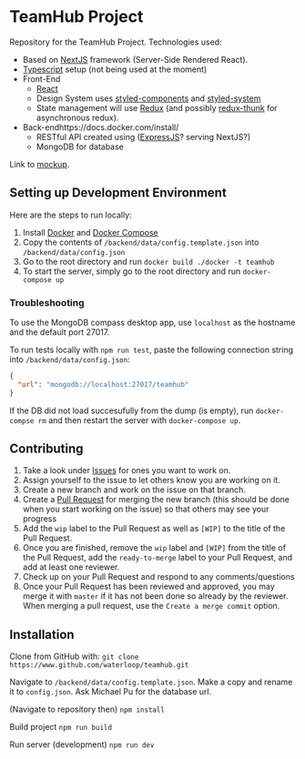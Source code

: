 # TeamHub Project

Repository for the TeamHub Project. Technologies used: 
* Based on [NextJS](https://nextjs.org) framework (Server-Side Rendered React).
* [Typescript](www.typescriptlang.org) setup (not being used at the moment)
* Front-End
    * [React](https://reactjs.org)
    * Design System uses [styled-components](https://www.styled-components.com) and [styled-system](https://styled-system.com)
    * State management will use [Redux](https://redux.js.org) (and possibly [redux-thunk](https://github.com/reduxjs/redux-thunk) for asynchronous redux).
* Back-endhttps://docs.docker.com/install/
    * RESTful API created using ([ExpressJS](https://expressjs.com)? serving NextJS?)
    * MongoDB for database

Link to [mockup](https://xd.adobe.com/view/7509d6a3-f62b-44a7-595b-0250db05ffcc-0338/).

## Setting up Development Environment
Here are the steps to run locally:
1. Install [Docker](https://docs.docker.com/install/) and [Docker Compose](https://docs.docker.com/compose/install/)
2. Copy the contents of `/backend/data/config.template.json` into `/backend/data/config.json`
3. Go to the root directory and run `docker build ./docker -t teamhub`
4. To start the server, simply go to the root directory and run `docker-compose up`

### Troubleshooting
To use the MongoDB compass desktop app, use `localhost` as the hostname and the default port 27017.

To run tests locally with `npm run test`, paste the following connection string into `/backend/data/config.json`:
```json
{
  "url": "mongodb://localhost:27017/teamhub"
}
```

If the DB did not load succesufully from the dump (is empty), run `docker-compse rm` and then restart the server with `docker-compose up`.

## Contributing
1. Take a look under [Issues](https://github.com/waterloop/teamhub/issues) for ones you want to work on.
2. Assign yourself to the issue to let others know you are working on it.
3. Create a new branch and work on the issue on that branch.
4. Create a [Pull Request](https://github.com/waterloop/teamhub/pulls) for merging the new branch (this should be done when you start working on the issue) so that others may see your progress
5. Add the `wip` label to the Pull Request as well as `[WIP]` to the title of the Pull Request.
6. Once you are finished, remove the `wip` label and `[WIP]` from the title of the Pull Request, add the `ready-to-merge` label to your Pull Request, and add at least one reviewer.
5. Check up on your Pull Request and respond to any comments/questions
6. Once your Pull Request has been reviewed and approved, you may merge it with `master` if it has not been done so already by the reviewer. When merging a pull request, use the `Create a merge commit` option.




## Installation

Clone from GitHub with: 
```git clone https://www.github.com/waterloop/teamhub.git```

Navigate to `/backend/data/config.template.json`.
Make a copy and rename it to `config.json`.
Ask Michael Pu for the database url.


(Navigate to repository then)
```npm install```

Build project
```npm run build```

Run server (development)
```npm run dev```
